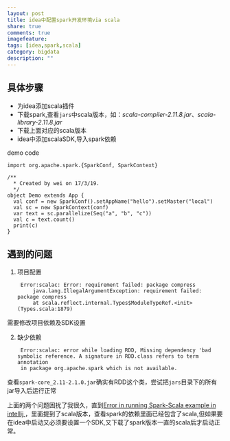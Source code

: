 ```yaml
---
layout: post
title: idea中配置spark开发环境via scala
share: true
comments: true
imagefeature:
tags: [idea,spark,scala]
category: bigdata
description: ""
---
```




<!--more-->



## 具体步骤

* 为idea添加scala插件
* 下载spark,查看`jars`中scala版本，如：*scala-compiler-2.11.8.jar*、*scala-library-2.11.8.jar*
* 下载上面对应的scala版本
* idea中添加scalaSDK,导入spark依赖

demo code

	import org.apache.spark.{SparkConf, SparkContext}

	/**
	  * Created by wei on 17/3/19.
	  */
	object Demo extends App {
	  val conf = new SparkConf().setAppName("hello").setMaster("local")
	  val sc = new SparkContext(conf)
	  var text = sc.parallelize(Seq("a", "b", "c"))
	  val c = text.count()
	  print(c)
	}



## 遇到的问题

1. 项目配置


		Error:scalac: Error: requirement failed: package compress
			java.lang.IllegalArgumentException: requirement failed: package compress
			at scala.reflect.internal.Types$ModuleTypeRef.<init>(Types.scala:1879)
			
需要修改项目依赖及SDK设置

2. 缺少依赖

		Error:scalac: error while loading RDD, Missing dependency 'bad symbolic reference. A signature in RDD.class refers to term annotation
		in package org.apache.spark which is not available.
	
	
查看`spark-core_2.11-2.1.0.jar`确实有RDD这个类，尝试把`jars`目录下的所有jar导入后运行正常


上面的两个问题困扰了我很久，直到[Error in running Spark-Scala example in intellij
](http://stackoverflow.com/questions/41098631/error-in-running-spark-scala-example-in-intellij)，里面提到了scala版本，查看spark的依赖里面已经包含了scala,但如果要在idea中启动又必须要设置一个SDK,又下载了spark版本一直的scala后才启动正常。
